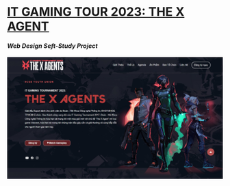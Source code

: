 # [IT GAMING TOUR 2023: THE X AGENT](https://koitran14.github.io/The-X-Agent-Info-Page/)
#### _Web Design Seft-Study Project_
![](res/img/web-ui.jpeg)
#

